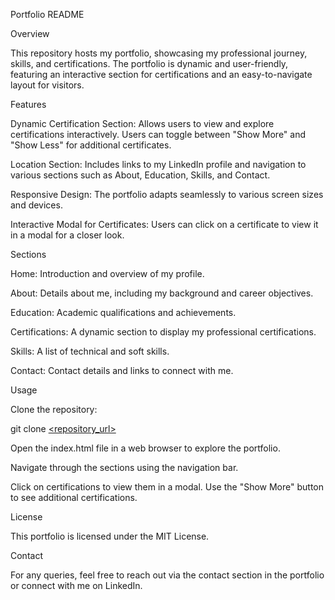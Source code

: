 Portfolio README

Overview

This repository hosts my portfolio, showcasing my professional journey, skills, and certifications. The portfolio is dynamic and user-friendly, featuring an interactive section for certifications and an easy-to-navigate layout for visitors.

Features

Dynamic Certification Section: Allows users to view and explore certifications interactively. Users can toggle between "Show More" and "Show Less" for additional certificates.

Location Section: Includes links to my LinkedIn profile and navigation to various sections such as About, Education, Skills, and Contact.

Responsive Design: The portfolio adapts seamlessly to various screen sizes and devices.

Interactive Modal for Certificates: Users can click on a certificate to view it in a modal for a closer look.

Sections

Home: Introduction and overview of my profile.

About: Details about me, including my background and career objectives.

Education: Academic qualifications and achievements.

Certifications: A dynamic section to display my professional certifications.

Skills: A list of technical and soft skills.

Contact: Contact details and links to connect with me.

Usage

Clone the repository:

git clone [<repository_url>](https://github.com/ristonrodrigues723/portfolio-newer)

Open the index.html file in a web browser to explore the portfolio.

Navigate through the sections using the navigation bar.

Click on certifications to view them in a modal. Use the "Show More" button to see additional certifications.

License

This portfolio is licensed under the MIT License.

Contact

For any queries, feel free to reach out via the contact section in the portfolio or connect with me on LinkedIn.